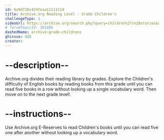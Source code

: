 ```yaml
---
id: 6a9d726c424feaa11111114
title: Archive.org Reading Level - Grade Children's
challengeType: 1
videoUrl: https://archive.org/search.php?query=children%27s%20stories&and%5B%5D=loans__status__status:%22AVAILABLE%22
# forumTopicId: 301086
dashedName: archive-grade-childrens
ghissue: 428
creator: 
---
```


# --description--

Archive.org divides their reading library by grades. Explore the Children's difficulty of English books by reading books from this grade until you can read five books in a row without looking up a single vocabulary word. Then move on to the next grade level!.

# --instructions--

Use Archive.org E-Reserves to read Children's books until you can read five one after another without looking up a vocabulary word. 
